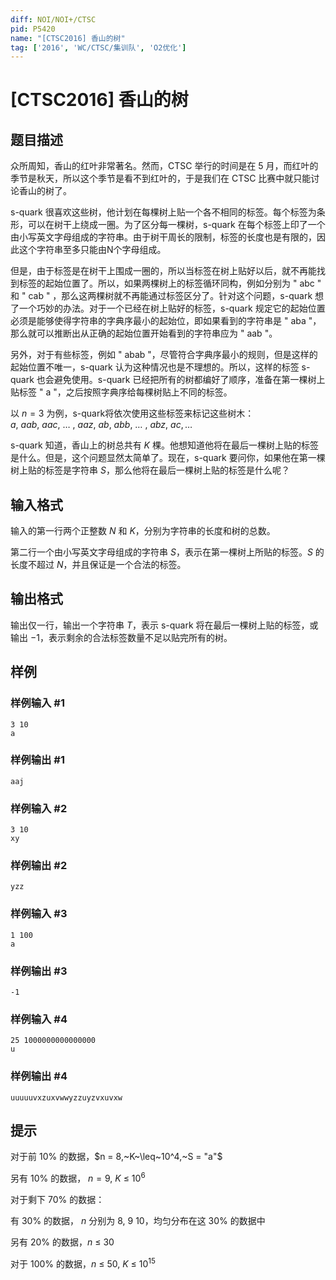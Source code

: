 ```yaml
---
diff: NOI/NOI+/CTSC
pid: P5420
name: "[CTSC2016] 香山的树"
tag: ['2016', 'WC/CTSC/集训队', 'O2优化']
---
```

# [CTSC2016] 香山的树
## 题目描述

众所周知，香山的红叶非常著名。然而，CTSC 举行的时间是在 5 月，而红叶的季节是秋天，所以这个季节是看不到红叶的，于是我们在 CTSC 比赛中就只能讨论香山的树了。

s-quark 很喜欢这些树，他计划在每棵树上贴一个各不相同的标签。每个标签为条形，可以在树干上绕成一圈。为了区分每一棵树，s-quark 在每个标签上印了一个由小写英文字母组成的字符串。由于树干周长的限制，标签的长度也是有限的，因此这个字符串至多只能由N个字母组成。

但是，由于标签是在树干上围成一圈的，所以当标签在树上贴好以后，就不再能找到标签的起始位置了。所以，如果两棵树上的标签循环同构，例如分别为 " abc " 和 " cab " ，那么这两棵树就不再能通过标签区分了。针对这个问题，s-quark 想了一个巧妙的办法。对于一个已经在树上贴好的标签，s-quark 规定它的起始位置必须是能够使得字符串的字典序最小的起始位，即如果看到的字符串是 " aba "，那么就可以推断出从正确的起始位置开始看到的字符串应为 " aab "。

另外，对于有些标签，例如 " abab "，尽管符合字典序最小的规则，但是这样的起始位置不唯一，s-quark 认为这种情况也是不理想的。所以，这样的标签 s-quark 也会避免使用。s-quark 已经把所有的树都编好了顺序，准备在第一棵树上贴标签 " a "，之后按照字典序给每棵树贴上不同的标签。

以 $n=3$ 为例，s-quark将依次使用这些标签来标记这些树木： $a ,~aab ,~  aac , ~\dots~, ~ aaz ,  ~ab , ~ abb , ~\dots~, ~ abz , ~ ac , \dots~$

s-quark 知道，香山上的树总共有 $K$ 棵。他想知道他将在最后一棵树上贴的标签是什么。但是，这个问题显然太简单了。现在，s-quark 要问你，如果他在第一棵树上贴的标签是字符串 $S$，那么他将在最后一棵树上贴的标签是什么呢？
## 输入格式

输入的第一行两个正整数 $N$ 和 $K$，分别为字符串的长度和树的总数。

第二行一个由小写英文字母组成的字符串 $S$，表示在第一棵树上所贴的标签。$S$ 的长度不超过 $N$，并且保证是一个合法的标签。
## 输出格式

输出仅一行，输出一个字符串 $T$，表示 s-quark 将在最后一棵树上贴的标签，或输出 $-1$，表示剩余的合法标签数量不足以贴完所有的树。
## 样例

### 样例输入 #1
```
3 10
a
```
### 样例输出 #1
```
aaj
```
### 样例输入 #2
```
3 10
xy
```
### 样例输出 #2
```
yzz
```
### 样例输入 #3
```
1 100
a
```
### 样例输出 #3
```
-1
```
### 样例输入 #4
```
25 1000000000000000
u
```
### 样例输出 #4
```
uuuuuvxzuxvwwyzzuyzvxuvxw
```
## 提示

对于前 $10\%$ 的数据，$n = 8,~K~\leq~10^4,~S = "a"$

另有 $10\%$ 的数据， $n = 9,~K~\leq~10^6$

对于剩下 $70\%$ 的数据：

有 $30\%$ 的数据， $n$ 分别为 $8,~9~10$，均匀分布在这 $30\%$ 的数据中

另有 $20\%$ 的数据，$n~\leq~30$

对于 $100\%$ 的数据，$n~\leq~50,~K~\leq~10^{15}$

